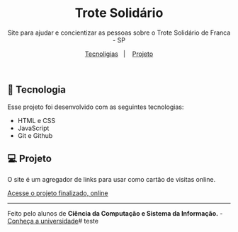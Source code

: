 <h1 align="center"> Trote Solidário </h1>

<p align="center">
Site para ajudar e concientizar as pessoas sobre o Trote Solidário de Franca - SP
</p>

<p align="center">
<a href="#-tecnoligias">Tecnoligias</a>&nbsp;&nbsp;&nbsp;|&nbsp;&nbsp;&nbsp;
<a href="#-projeto">Projeto</a>
</p>

<br>

## 🚀 Tecnologia

Esse projeto foi desenvolvido com as seguintes tecnologias:

- HTML e CSS
- JavaScript
- Git e Github

## 💻 Projeto
O site é um agregador de links para usar como cartão de visitas online.

<a href="https://camiloprado.github.io/Trote-Solidario">Acesse o projeto finalizado, online</a>

---

Feito pelo alunos de <strong>Ciência da Computação e Sistema da Informação.</strong> - [Conheça a universidade](https://www.unifacef.com.br)# teste